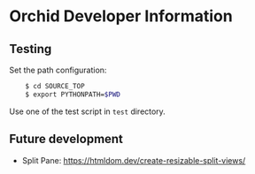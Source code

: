 # Orchid Developer Information

## Testing

Set the path configuration:
```sh
	$ cd SOURCE_TOP
	$ export PYTHONPATH=$PWD
```

Use one of the test script in `test` directory.

## Future development

* Split Pane: https://htmldom.dev/create-resizable-split-views/

